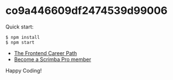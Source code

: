 # co9a446609df2474539d99006

Quick start:

```
$ npm install
$ npm start
```

- [The Frontend Career Path](https://scrimba.com/learn/frontend)
- [Become a Scrimba Pro member](https://scrimba.com/pricing)

Happy Coding!
